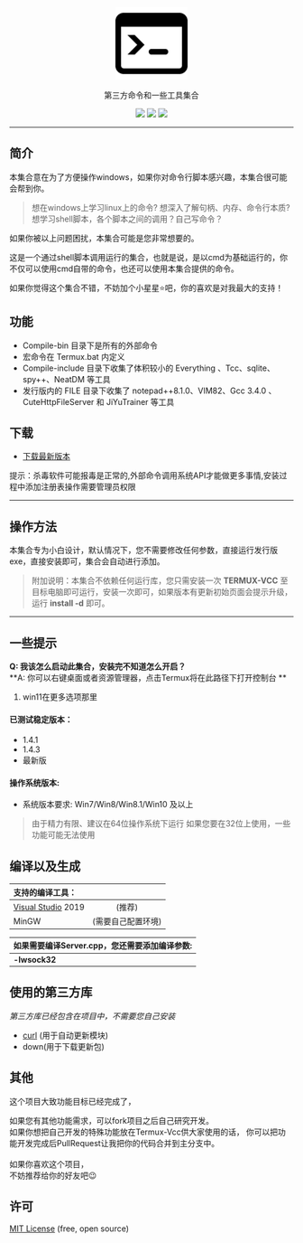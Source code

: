 <p align="center">
  <a href="#">
    <img alt="Termux Vcc" src="image/Termux-VCC.png" width="128">
  </a>
</p>

<p align="center">第三方命令和一些工具集合</p>
<p align="center">
  <a href="#"><img src="https://img.shields.io/badge/language-C++-blue.svg"></a>
  <a href="https://github.com/imengyu/JiYuTrainer/releases"><img src="https://img.shields.io/badge/version-1.7-greeb.svg"></a>
  <a href="https://github.com/imengyu/JiYuTrainer/blob/master/LICENSE"><img src="https://img.shields.io/badge/liscence-MIT-orange.svg"></a>
</p>

---

简介
---

本集合意在为了方便操作windows，如果你对命令行脚本感兴趣，本集合很可能会帮到你。

> 想在windows上学习linux上的命令? 想深入了解句柄、内存、命令行本质?想学习shell脚本，各个脚本之间的调用？自己写命令？

如果你被以上问题困扰，本集合可能是您非常想要的。

这是一个通过shell脚本调用运行的集合，也就是说，是以cmd为基础运行的，你不仅可以使用cmd自带的命令，也还可以使用本集合提供的命令。

如果你觉得这个集合不错，不妨加个小星星⭐吧，你的喜欢是对我最大的支持！

功能
---
* Compile-bin 目录下是所有的外部命令
* 宏命令在 Termux.bat 内定义
* Compile-include 目录下收集了体积较小的 Everything 、Tcc、sqlite、spy++、NeatDM 等工具
* 发行版内的 FILE 目录下收集了 notepad++8.1.0、VIM82、Gcc 3.4.0 、CuteHttpFileServer  和 JiYuTrainer 等工具

下载
---

* [下载最新版本](https://gitee.com/cctv3058084277/main/releases/download/TERMUX-VCC/TERMUX-VCC-1.4.4.exe) 

提示：杀毒软件可能报毒是正常的,外部命令调用系统API才能做更多事情,安装过程中添加注册表操作需要管理员权限

---

操作方法
---

本集合专为小白设计，默认情况下，您不需要修改任何参数，直接运行发行版exe，直接安装即可，集合会自动进行添加。

> 附加说明：本集合不依赖任何运行库，您只需安装一次 **TERMUX-VCC** 至目标电脑即可运行，安装一次即可，如果版本有更新初始页面会提示升级，运行 **install -d** 即可。 

---

一些提示
---

**Q: 我该怎么启动此集合，安装完不知道怎么开启？** <br/>
**A: 你可以右键桌面或者资源管理器，点击Termux将在此路径下打开控制台 ** <br/>

1. win11在更多选项那里
#### 已测试稳定版本：

* 1.4.1
* 1.4.3
* 最新版

#### 操作系统版本: 

* 系统版本要求: Win7/Win8/Win8.1/Win10 及以上

> 由于精力有限、建议在64位操作系统下运行
> 如果您要在32位上使用，一些功能可能无法使用

编译以及生成
---

| 支持的编译工具：                                    |                    |
| :-------------------------------------------------- | :----------------: |
| [Visual Studio](https://www.visualstudio.com/) 2019 |       (推荐)       |
| MinGW                                               | (需要自己配置环境) |

| 如果需要编译Server.cpp，您还需要添加编译参数: |
| :-------------------------------------------- |
| **-lwsock32**                                 |

使用的第三方库
---

*第三方库已经包含在项目中，不需要您自己安装*

- [curl](https://github.com/curl/curl) (用于自动更新模块)
- down(用于下载更新包)

其他
---

这个项目大致功能目标已经完成了，<br/>

如果您有其他功能需求，可以fork项目之后自己研究开发。<br/>
如果你想把自己开发的特殊功能放在Termux-Vcc供大家使用的话，
你可以把功能开发完成后PullRequest让我把你的代码合并到主分支中。<br/>
<br/>
如果你喜欢这个项目，<br/>
不妨推荐给你的好友吧😉

许可
---

[MIT License](https://github.com/imengyu/JiYuTrainer/blob/master/LICENSE) (free, open source)